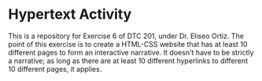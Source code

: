 # Hypertext Activity
This is a repository for Exercise 6 of DTC 201, under Dr. Eliseo Ortiz. The point of this exercise is to create a HTML-CSS website that has at least 10 different pages to form an interactive narrative. It doesn't have to be strictly a narrative; as long as there are at least 10 different hyperlinks to different 10 different pages, it applies.
